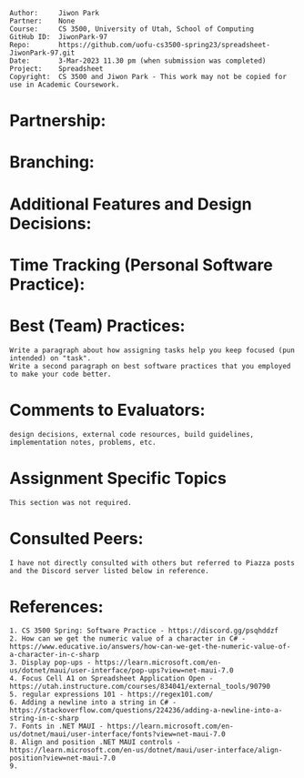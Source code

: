 ﻿
```
Author:     Jiwon Park
Partner:    None
Course:     CS 3500, University of Utah, School of Computing
GitHub ID:  JiwonPark-97
Repo:       https://github.com/uofu-cs3500-spring23/spreadsheet-JiwonPark-97.git
Date:       3-Mar-2023 11.30 pm (when submission was completed) 
Project:    Spreadsheet
Copyright:  CS 3500 and Jiwon Park - This work may not be copied for use in Academic Coursework.
```

# Partnership:


# Branching:


# Additional Features and Design Decisions:


# Time Tracking (Personal Software Practice):


# Best (Team) Practices:

    Write a paragraph about how assigning tasks help you keep focused (pun intended) on "task".  
    Write a second paragraph on best software practices that you employed to make your code better.

# Comments to Evaluators:
    
    design decisions, external code resources, build guidelines, implementation notes, problems, etc.

# Assignment Specific Topics

    This section was not required.

# Consulted Peers:

    I have not directly consulted with others but referred to Piazza posts and the Discord server listed below in reference.

# References:

    1. CS 3500 Spring: Software Practice - https://discord.gg/psqhddzf
    2. How can we get the numeric value of a character in C# - https://www.educative.io/answers/how-can-we-get-the-numeric-value-of-a-character-in-c-sharp
    3. Display pop-ups - https://learn.microsoft.com/en-us/dotnet/maui/user-interface/pop-ups?view=net-maui-7.0
    4. Focus Cell A1 on Spreadsheet Application Open - https://utah.instructure.com/courses/834041/external_tools/90790
    5. regular expressions 101 - https://regex101.com/
    6. Adding a newline into a string in C# - https://stackoverflow.com/questions/224236/adding-a-newline-into-a-string-in-c-sharp
    7. Fonts in .NET MAUI - https://learn.microsoft.com/en-us/dotnet/maui/user-interface/fonts?view=net-maui-7.0
    8. Align and position .NET MAUI controls - https://learn.microsoft.com/en-us/dotnet/maui/user-interface/align-position?view=net-maui-7.0
    9. 



